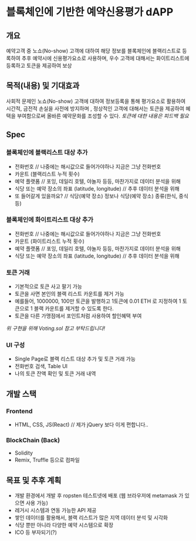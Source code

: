 # 블록체인에 기반한 예약신용평가 dAPP

## 개요

예약고객 중 노쇼(No-show) 고객에 대하여 해당 정보를 블록체인에 블랙리스트로 등록하여 추후 예약시에 신용평가요소로 사용하며, 우수 고객에 대해서는 화이트리스트에 등록하고 토큰을 제공하여 보상

## 목적(내용) 및 기대효과

사회적 문제인 노쇼(No-show) 고객에 대하여 정보등록을 통해 평가요소로 활용하여 시간적, 금전적 손실을 사전에 방지하며 , 정상적인 고객에 대해서는 토큰을 제공하여 혜택을 부여함으로써 올바른 예약문화를 조성할 수 있다. *토큰에 대한 내용은 피드백 필요*

## Spec

### 블록체인에 블랙리스트 대상 추가

- 전화번호 // 나중에는 해시값으로 들어가야하나 지금은 그냥 전화번호
- 카운트 (블랙리스트 누적 횟수)
- 예약 플랫폼 // 포잉, 데일리 호텔, 야놀자 등등, 마찬가지로 데이터 분석을 위해
- 식당 또는 예약 장소의 좌표 (latitude, longitude) // 추후 데이터 분석을 위해
- 또 들어갈게 있을까요? // 식당(예약 장소) 정보나 식당(예약 장소) 종류(한식, 중식 등)

### 블록체인에 화이트리스트 대상 추가

- 전화번호 // 나중에는 해시값으로 들어가야하나 지금은 그냥 전화번호
- 카운트 (화이트리스트 누적 횟수)
- 예약 플랫폼 // 포잉, 데일리 호텔, 야놀자 등등, 마찬가지로 데이터 분석을 위해
- 식당 또는 예약 장소의 좌표 (latitude, longitude) // 추후 데이터 분석을 위해

### 토큰 거래

- 기본적으로 토큰 사고 팔기 가능
- 토큰을 사면 본인의 블랙 리스트 카운트를 제거 가능
- 예를들어, 1000000, 100만 토큰을 발행하고 1토큰에 0.01 ETH 로 지정하여 1 토큰으로 1 블랙 카운트를 제거할 수 있도록 한다.
- 토큰을 다른 가맹점에서 포인트처럼 사용하여 할인혜택 부여

*위 구현을 위해 Voting.sol 참고 부탁드립니다!*

### UI 구성

- Single Page로 블랙 리스트 대상 추가 및 토큰 거래 가능
- 전화번호 검색, Table UI
- 나의 토큰 잔액 확인 및 토큰 거래 내역

## 개발 스택

### Frontend

- HTML, CSS, JS(React) // 제가 jQuery 보다 이게 편합니다..

### BlockChain (Back)

- Solidity
- Remix, Truffle 등으로 컴파일

## 목표 및 추후 계획

- 개발 환경에서 개발 후 ropsten 테스트넷에 배포 (웹 브라우저에 metamask 가 있으면 사용 가능)
- 레거시 시스템과 연동 가능한 API 제공
- 쌓인 데이터를 활용해서, 블랙 리스트가 많은 지역 데이터 분석 및 시각화
- 식당 뿐만 아니라 다양한 예약 시스템으로 확장
- ICO 등 부자되기(?)
